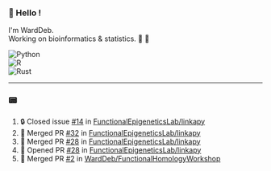 ### :robot: Hello !

I'm WardDeb.  
Working on bioinformatics & statistics. 🧬 🧪  

![Python](https://img.shields.io/badge/python-3670A0?style=for-the-badge&logo=python&logoColor=ffdd54)  
![R](https://img.shields.io/badge/r-%23276DC3.svg?style=for-the-badge&logo=r&logoColor=white)  
![Rust](https://img.shields.io/badge/rust-%23000000.svg?style=for-the-badge&logo=rust&logoColor=white)  

---

### :pager:

<!--START_SECTION:activity-->
1. 🔒 Closed issue [#14](https://github.com/FunctionalEpigeneticsLab/linkapy/issues/14) in [FunctionalEpigeneticsLab/linkapy](https://github.com/FunctionalEpigeneticsLab/linkapy)
2. 🎉 Merged PR [#32](https://github.com/FunctionalEpigeneticsLab/linkapy/pull/32) in [FunctionalEpigeneticsLab/linkapy](https://github.com/FunctionalEpigeneticsLab/linkapy)
3. 🎉 Merged PR [#28](https://github.com/FunctionalEpigeneticsLab/linkapy/pull/28) in [FunctionalEpigeneticsLab/linkapy](https://github.com/FunctionalEpigeneticsLab/linkapy)
4. 💪 Opened PR [#28](https://github.com/FunctionalEpigeneticsLab/linkapy/pull/28) in [FunctionalEpigeneticsLab/linkapy](https://github.com/FunctionalEpigeneticsLab/linkapy)
5. 🎉 Merged PR [#2](https://github.com/WardDeb/FunctionalHomologyWorkshop/pull/2) in [WardDeb/FunctionalHomologyWorkshop](https://github.com/WardDeb/FunctionalHomologyWorkshop)
<!--END_SECTION:activity-->

